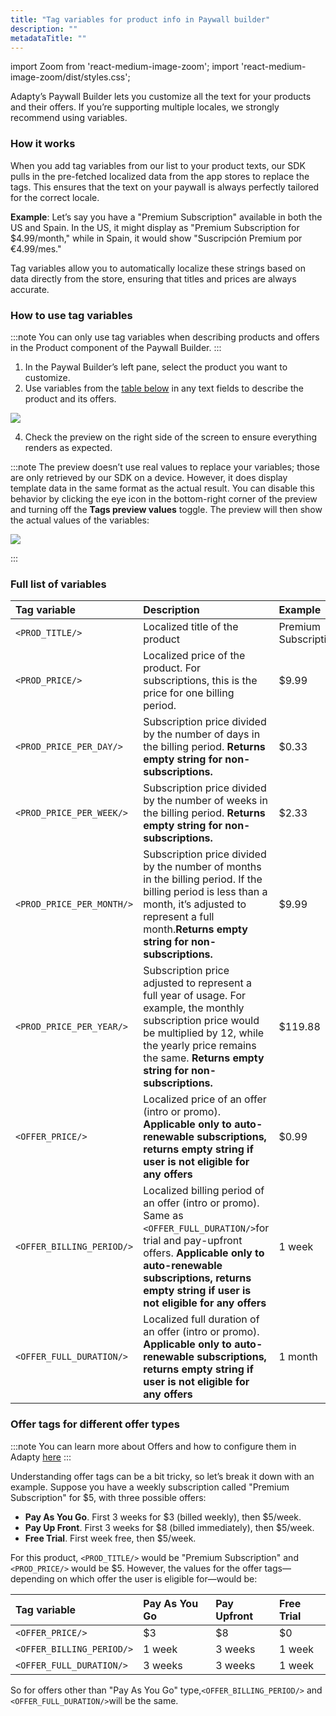 ```yaml
---
title: "Tag variables for product info in Paywall builder"
description: ""
metadataTitle: ""
---
```


import Zoom from 'react-medium-image-zoom';
import 'react-medium-image-zoom/dist/styles.css';

Adapty’s Paywall Builder lets you customize all the text for your products and their offers. If you’re supporting multiple locales, we strongly recommend using variables.

### How it works

When you add tag variables from our list to your product texts, our SDK pulls in the pre-fetched localized data from the app stores to replace the tags. This ensures that the text on your paywall is always perfectly tailored for the correct locale.

**Example**: Let’s say you have a "Premium Subscription" available in both the US and Spain. In the US, it might display as "Premium Subscription for $4.99/month," while in Spain, it would show "Suscripción Premium por €4.99/mes."

Tag variables allow you to automatically localize these strings based on data directly from the store, ensuring that titles and prices are always accurate.

### How to use tag variables

:::note
You can only use tag variables when describing products and offers in the Product component of the Paywall Builder.
:::

1. In the Paywal Builder’s left pane, select the product you want to customize.
2. Use variables from the [table below](paywall-builder-tag-variables#full-list-of-variables) in any text fields to describe the product and its offers.


<Zoom>
  <img src={require('./img/0351661-tag_variables.png').default}
  style={{
    border: '1px solid #727272', /* border width and color */
    width: '700px', /* image width */
    display: 'block', /* for alignment */
    margin: '0 auto' /* center alignment */
  }}
/>
</Zoom>





4. Check the preview on the right side of the screen to ensure everything renders as expected.

:::note
The preview doesn’t use real values to replace your variables; those are only retrieved by our SDK on a device. However, it does display template data in the same format as the actual result. You can disable this behavior by clicking the eye icon in the bottom-right corner of the preview and turning off the **Tags preview values** toggle. The preview will then show the actual values of the variables:


<Zoom>
  <img src={require('./img/da92d39-tags_preview_values.png').default}
  style={{
    border: '1px solid #727272', /* border width and color */
    width: '700px', /* image width */
    display: 'block', /* for alignment */
    margin: '0 auto' /* center alignment */
  }}
/>
</Zoom>



:::

### Full list of variables

| Tag variable              | Description                                                                                                                                                                                                                               | Example              |
| :------------------------ | :---------------------------------------------------------------------------------------------------------------------------------------------------------------------------------------------------------------------------------------- | :------------------- |
| `<PROD_TITLE/>`           | Localized title of the product                                                                                                                                                                                                            | Premium Subscription |
| `<PROD_PRICE/>`           | Localized price of the product. For subscriptions, this is the price for one billing period.                                                                                                                                              | $9.99                |
| `<PROD_PRICE_PER_DAY/>`   | Subscription price divided by the number of days in the billing period. **Returns empty string for non-subscriptions.**                                                                                                                   | $0.33                |
| `<PROD_PRICE_PER_WEEK/>`  | Subscription price divided by the number of weeks in the billing period. **Returns empty string for non-subscriptions.**                                                                                                                  | $2.33                |
| `<PROD_PRICE_PER_MONTH/>` | Subscription price divided by the number of months in the billing period. If the billing period is less than a month, it’s adjusted to represent a full month.**Returns empty string for non-subscriptions.**                             | $9.99                |
| `<PROD_PRICE_PER_YEAR/>`  | Subscription price adjusted to represent a full year of usage. For example, the monthly subscription price would be multiplied by 12, while the yearly price remains the same. **Returns empty string for non-subscriptions.**            | $119.88              |
| `<OFFER_PRICE/>`          | Localized price of an offer (intro or promo). **Applicable only to auto-renewable subscriptions, returns empty string if user is not eligible for any offers**                                                                            | $0.99                |
| `<OFFER_BILLING_PERIOD/>` | Localized billing period of an offer (intro or promo). Same as `<OFFER_FULL_DURATION/>`for trial and pay-upfront offers. **Applicable only to auto-renewable subscriptions, returns empty string if user is not eligible for any offers** | 1 week               |
| `<OFFER_FULL_DURATION/>`  | Localized full duration of an offer (intro or promo). **Applicable only to auto-renewable subscriptions, returns empty string if user is not eligible for any offers**                                                                    | 1 month              |

### Offer tags for different offer types

:::note
You can learn more about Offers and how to configure them in Adapty [here](offers)
:::

Understanding offer tags can be a bit tricky, so let’s break it down with an example. Suppose you have a weekly subscription called "Premium Subscription" for $5, with three possible offers:

- **Pay As You Go**. First 3 weeks for $3 (billed weekly), then $5/week.
- **Pay Up Front**. First 3 weeks for $8 (billed immediately), then $5/week.
- **Free Trial**. First week free, then $5/week.

For this product, `<PROD_TITLE/>` would be "Premium Subscription" and `<PROD_PRICE/>` would be $5. However, the values for the offer tags—depending on which offer the user is eligible for—would be:

| Tag variable              | Pay As You Go | Pay Upfront | Free Trial |
| :------------------------ | :------------ | :---------- | :--------- |
| `<OFFER_PRICE/>`          | $3            | $8          | $0         |
| `<OFFER_BILLING_PERIOD/>` | 1 week        | 3 weeks     | 1 week     |
| `<OFFER_FULL_DURATION/>`  | 3 weeks       | 3 weeks     | 1 week     |

So for offers other than "Pay As You Go" type,`<OFFER_BILLING_PERIOD/>` and `<OFFER_FULL_DURATION/>`will be the same.